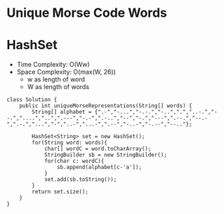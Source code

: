 # Unique Morse Code Words

# HashSet

- Time Complexity: O(Ww)
- Space Complexity: O(max(W, 26))
  - w as length of word
  - W as length of words

```
class Solution {
    public int uniqueMorseRepresentations(String[] words) {
        String[] alphabet = {".-","-...","-.-.","-..",".","..-.","--.","....","..",".---","-.-",".-..","--","-.","---",".--.","--.-",".-.","...","-","..-","...-",".--","-..-","-.--","--.."};

        HashSet<String> set = new HashSet();
        for(String word: words){
            char[] wordC = word.toCharArray();
            StringBuilder sb = new StringBuilder();
            for(char c: wordC){
                sb.append(alphabet[c-'a']);
            }
            set.add(sb.toString());
        }
        return set.size();
    }
}
```
